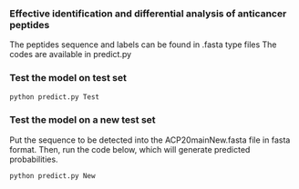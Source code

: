 ### Effective identification and differential analysis of anticancer peptides

The peptides sequence and labels can be found in .fasta type files
The codes are available in predict.py

### Test the model on test set

```bash
python predict.py Test
```
### Test the model on a new test set
Put the sequence to be detected into the ACP20mainNew.fasta file in fasta format.
Then, run the code below, which will generate predicted probabilities.
```bash
python predict.py New
```

